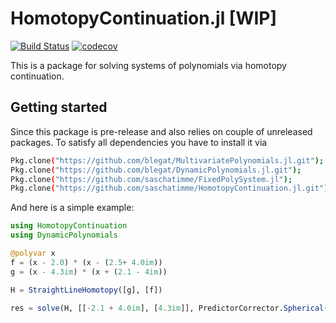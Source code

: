 # HomotopyContinuation.jl [WIP]
[![Build Status](https://travis-ci.org/saschatimme/HomotopyContinuation.jl.svg?branch=master)](https://travis-ci.org/saschatimme/HomotopyContinuation.jl)
[![codecov](https://codecov.io/gh/saschatimme/HomotopyContinuation.jl/branch/master/graph/badge.svg)](https://codecov.io/gh/saschatimme/HomotopyContinuation.jl)

This is a package for solving systems of polynomials via homotopy continuation.

Getting started
-----------
Since this package is pre-release and also relies on couple of unreleased packages. To satisfy all dependencies you have to install it via
```sh
Pkg.clone("https://github.com/blegat/MultivariatePolynomials.jl.git");
Pkg.clone("https://github.com/blegat/DynamicPolynomials.jl.git");
Pkg.clone("https://github.com/saschatimme/FixedPolySystem.jl");
Pkg.clone("https://github.com/saschatimme/HomotopyContinuation.jl.git")
```

And here is a simple example:
```julia
using HomotopyContinuation
using DynamicPolynomials

@polyvar x
f = (x - 2.0) * (x - (2.5+ 4.0im))
g = (x - 4.3im) * (x + (2.1 - 4im))

H = StraightLineHomotopy([g], [f])

res = solve(H, [[-2.1 + 4.0im], [4.3im]], PredictorCorrector.Spherical())
```
